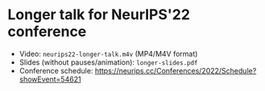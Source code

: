 # Longer talk for NeurIPS'22 conference

- Video: `neurips22-longer-talk.m4v` (MP4/M4V format)
- Slides (without pauses/animation): `longer-slides.pdf`
- Conference schedule: https://neurips.cc/Conferences/2022/Schedule?showEvent=54621
